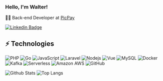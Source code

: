 ### Hello, I'm Walter! 

👨‍💻 Back-end Developer at [PicPay](https://picpay.com.br/site)

[![Linkedin Badge](https://img.shields.io/badge/-WalterPaes-blue?style=flat-square&logo=Linkedin&logoColor=white&link=https://www.linkedin.com/in/walter-paes/)](https://www.linkedin.com/in/walter-paes/)

## ⚡ Technologies

![PHP](https://img.shields.io/badge/-PHP-black?style=flat-square&logo=php)
![Go](https://img.shields.io/badge/-Go-black?style=flat-square&logo=go)
![JavaScript](https://img.shields.io/badge/-JavaScript-black?style=flat-square&logo=javascript)
![Laravel](https://img.shields.io/badge/-Laravel-black?style=flat-square&logo=laravel)
![Nodejs](https://img.shields.io/badge/-Nodejs-black?style=flat-square&logo=Node.js)
![Vue](https://img.shields.io/badge/-Vue-black?style=flat-square&logo=vue.js)
![MySQL](https://img.shields.io/badge/-MySQL-black?style=flat-square&logo=mysql)
![Docker](https://img.shields.io/badge/-Docker-black?style=flat-square&logo=docker)
![Kafka](https://img.shields.io/badge/-Kafka-black?style=flat-square&logo=Apache-Kafka)
![Serverless](https://img.shields.io/badge/-Serverless-black?style=flat-square&logo=serverless)
![Amazon AWS](https://img.shields.io/badge/Amazon%20AWS-black?style=flat-square&logo=amazon-aws)
![GitHub](https://img.shields.io/badge/-GitHub-black?style=flat-square&logo=github)

![Github Stats](https://github-readme-stats.vercel.app/api?username=WalterPaes&count_private=true&show_icons=true&include_all_commits=true)
![Top Langs](https://github-readme-stats.vercel.app/api/top-langs/?username=WalterPaes&hide=TeX&layout=compact)

